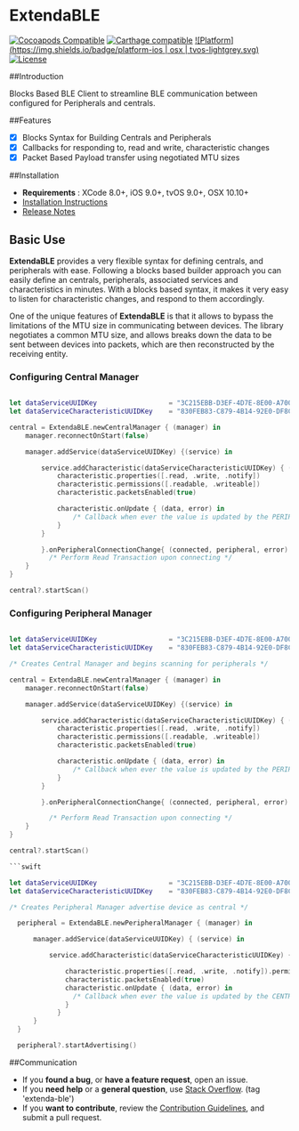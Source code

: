 # ExtendaBLE

[![Cocoapods Compatible](https://img.shields.io/badge/pod-v0.1-blue.svg)]()
[![Carthage compatible](https://img.shields.io/badge/Carthage-compatible-4BC51D.svg?style=flat)]()
[![Platform](https://img.shields.io/badge/platform-ios | osx | tvos-lightgrey.svg)]()
[![License](https://img.shields.io/badge/license-MIT-343434.svg)](/LICENSE.md)

##Introduction

Blocks Based BLE Client to streamline BLE communication between configured for Peripherals and centrals.

##Features

- [x] Blocks Syntax for Building Centrals and Peripherals
- [x] Callbacks for responding to, read and write, characteristic changes
- [x] Packet Based Payload transfer using negotiated MTU sizes

##Installation

* **Requirements** : XCode 8.0+, iOS 9.0+, tvOS 9.0+, OSX 10.10+
* [Installation Instructions](/Documentation/installation.md)
* [Release Notes](/Documentation/release_notes.md)

## Basic Use

**ExtendaBLE** provides a very flexible syntax for defining centrals, and peripherals with ease. Following a blocks based builder approach you can easily define an centrals, peripherals, associated services and characteristics in minutes. With a blocks based syntax, it makes it very easy to listen for characteristic changes, and respond to them accordingly.

One of the unique features of **ExtendaBLE** is that it allows to bypass the limitations of the MTU size in communicating between devices. The library negotiates a common MTU size, and allows breaks down the data to be sent between devices into packets, which are then reconstructed by the receiving entity.

### Configuring Central Manager

```swift

let dataServiceUUIDKey                  = "3C215EBB-D3EF-4D7E-8E00-A700DFD6E9EF"
let dataServiceCharacteristicUUIDKey    = "830FEB83-C879-4B14-92E0-DF8CCDDD8D8F"

central = ExtendaBLE.newCentralManager { (manager) in
    manager.reconnectOnStart(false)

    manager.addService(dataServiceUUIDKey) {(service) in

        service.addCharacteristic(dataServiceCharacteristicUUIDKey) { (characteristic) in
            characteristic.properties([.read, .write, .notify])
            characteristic.permissions([.readable, .writeable])
            characteristic.packetsEnabled(true)

            characteristic.onUpdate { (data, error) in
                /* Callback when ever the value is updated by the PERIPHERAL */
            }
        }

        }.onPeripheralConnectionChange{ (connected, peripheral, error) in
          /* Perform Read Transaction upon connecting */
    }
}

central?.startScan()

```


### Configuring Peripheral Manager

```swift

let dataServiceUUIDKey                  = "3C215EBB-D3EF-4D7E-8E00-A700DFD6E9EF"
let dataServiceCharacteristicUUIDKey    = "830FEB83-C879-4B14-92E0-DF8CCDDD8D8F"

/* Creates Central Manager and begins scanning for peripherals */

central = ExtendaBLE.newCentralManager { (manager) in
    manager.reconnectOnStart(false)

    manager.addService(dataServiceUUIDKey) {(service) in

        service.addCharacteristic(dataServiceCharacteristicUUIDKey) { (characteristic) in
            characteristic.properties([.read, .write, .notify])
            characteristic.permissions([.readable, .writeable])
            characteristic.packetsEnabled(true)

            characteristic.onUpdate { (data, error) in
                /* Callback when ever the value is updated by the PERIPHERAL */
            }
        }

        }.onPeripheralConnectionChange{ (connected, peripheral, error) in

          /* Perform Read Transaction upon connecting */
    }
}

central?.startScan()

```swift

let dataServiceUUIDKey                  = "3C215EBB-D3EF-4D7E-8E00-A700DFD6E9EF"
let dataServiceCharacteristicUUIDKey    = "830FEB83-C879-4B14-92E0-DF8CCDDD8D8F"

/* Creates Peripheral Manager advertise device as central */

  peripheral = ExtendaBLE.newPeripheralManager { (manager) in

      manager.addService(dataServiceUUIDKey) { (service) in

          service.addCharacteristic(dataServiceCharacteristicUUIDKey) { (characteristic) in

              characteristic.properties([.read, .write, .notify]).permissions([.readable, .writeable])
              characteristic.packetsEnabled(true)
              characteristic.onUpdate { (data, error) in
                /* Callback when ever the value is updated by the CENTRAL */
              }
            }
      }
  }

  peripheral?.startAdvertising()

```

##Communication

- If you **found a bug**, or **have a feature request**, open an issue.
- If you **need help** or a **general question**, use [Stack Overflow](http://stackoverflow.com/questions/tagged/extenda-ble). (tag 'extenda-ble')
- If you **want to contribute**, review the [Contribution Guidelines](/Documentation/CONTRIBUTING.md), and submit a pull request.
